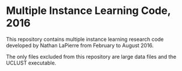 # Multiple Instance Learning Code, 2016

This repository contains multiple instance learning research code developed by Nathan LaPierre from February to August 2016.

The only files excluded from this repository are large data files and the UCLUST executable.
